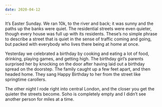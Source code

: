 ```yaml
---
date: 2020-04-12
---
```


It’s Easter Sunday. We ran 10k, to the river and back; it was sunny and the paths up the banks were quiet. The residential streets were even quieter, though every house was full up with its residents. These’s no simple phrase to describe a street that is quiet in the sense of traffic coming and going, but packed with everybody who lives there being at home at once.

Yesterday we celebrated a birthday by cooking and eating a lot of food, drinking, playing games, and getting high. The birthday girl’s parents surprised her by knocking on the door after having laid out a birthday spread on the doorstep. The family caught up a few feet apart, and then headed home. They sang Happy Birthday to her from the street like springtime carollers.

The other night I rode right into central London, and the closer you get the quieter the streets become. Soho is completely empty and I didn’t see another person for miles at a time.

